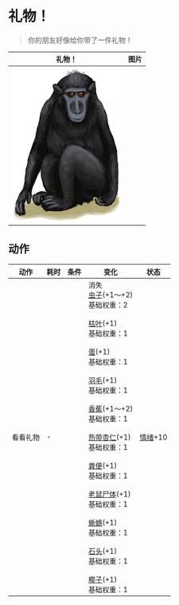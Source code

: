 # 礼物！  
> 你的朋友好像给你带了一件礼物！  
  
  礼物！  |   图片   
 ----  |  ----:   
   |  ![](Sprite/MacaqueFriend.png)   
  
## 动作  
动作  |  耗时  |  条件  |  变化  |  状态  
----  |  ----  |  ----  |  ----  |  ----  
看看礼物<br>  |  -  |    |  消失<br>[虫子](Bugs.md)(+1～+2)<br>基础权重：2<br><br>[枯叶](LeavesDry.md)(+1)<br>基础权重：1<br><br>[蛋](Egg.md)(+1)<br>基础权重：1<br><br>[羽毛](Feathers.md)(+1)<br>基础权重：1<br><br>[香蕉](Banana.md)(+1～+2)<br>基础权重：1<br><br>[热带杏仁](TropicalAlmonds.md)(+1)<br>基础权重：1<br><br>[粪便](Manure.md)(+1)<br>基础权重：1<br><br>[老鼠尸体](Mouse.md)(+1)<br>基础权重：1<br><br>[蜥蜴](Lizard.md)(+1)<br>基础权重：1<br><br>[石头](Stone.md)(+1)<br>基础权重：1<br><br>[椰子](Coconut.md)(+1)<br>基础权重：1<br>  |  [情绪](Morale.md)+10  
